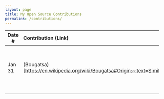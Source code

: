 ```yaml
---
layout: page
title: My Open Source Contributions
permalink: /contributions/
---
```


<!--
Type of the contribution should be "Wikipedia edit", "OpenStreet Map feature", "Documentation", "Course website", "Blog",
"Browser Add-on", etc.

The description should include a brief summary of what you did.

The link should bring us to a public page that shows your contribution. 

Replace the first row with your own contribution. 

-->





| Date #       | Contribution (Link)  | Type  | Description |
|---|:---|:---|:---|
| Jan 31   | (Bougatsa)[https://en.wikipedia.org/wiki/Bougatsa#Origin:~:text=Similarly%20to%20Veria%2C%20the%20bougatsa%20cream%20in%20Athens%20is%20sweet%20and%20full%20of%20cream]    | Wikipedia Edit    |   I added a line regarding the bougatsa cream in Athens.    |
|     |     |     |      |
|     |     |     |      |
